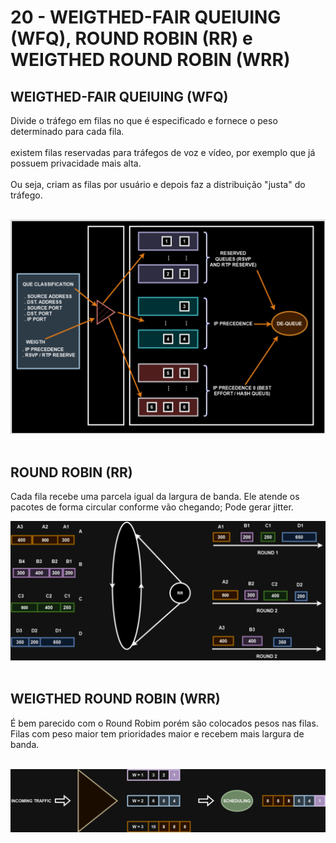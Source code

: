 # 20 - WEIGTHED-FAIR QUEIUING (WFQ), ROUND ROBIN (RR) e WEIGTHED ROUND ROBIN (WRR)

## WEIGTHED-FAIR QUEIUING (WFQ)

Divide o tráfego em filas no que é especificado e fornece o peso determinado para cada fila. <br></br>
existem filas reservadas para tráfegos de voz e vídeo, por exemplo que já possuem privacidade mais alta. <br></br>
Ou seja, criam as filas por usuário e depois faz a distribuição "justa" do tráfego. <br></br>

![WFQ](Imagens/wfq.png) <br></br>

## ROUND ROBIN (RR)

Cada fila recebe uma parcela igual da largura de banda. Ele atende os pacotes de forma circular conforme vão chegando; Pode gerar jitter.

![RR](Imagens/rr.png) <br></br>

## WEIGTHED ROUND ROBIN (WRR)

É bem parecido com o Round Robim porém são colocados pesos nas filas. Filas com peso maior tem prioridades maior e recebem mais largura de banda. <br></br>

![WRR](Imagens/wrr.png) <br></br>